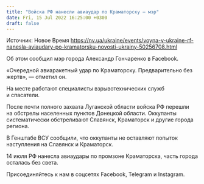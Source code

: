 ```yaml
---
title: "Войска РФ нанесли авиаудар по Краматорску — мэр"
date: Fri, 15 Jul 2022 16:25:00 +0300
draft: false
---
```

Источник: Новое Время https://nv.ua/ukraine/events/voyna-v-ukraine-rf-nanesla-aviaudary-po-kramatorsku-novosti-ukrainy-50256708.html


 Об этом сообщил мэр города Александр Гончаренко в Facebook.

«Очередной авиаракетный удар по Краматорску. Предварительно без жертв», — отметил он.

На месте работают специалисты взрывотехнических служб и спасатели.

После почти полного захвата Луганской области войска РФ перешли на обстрелы населенных пунктов Донецкой области. Оккупанты систематически обстреливают Славянск, Краматорск и другие города региона.

В Генштабе ВСУ сообщили, что оккупанты не оставляют попыток наступления на Славянск и Краматорск.

14 июля РФ нанесла авиаудары по промзоне Краматорска, часть города осталась без света.

Присоединяйтесь к нам в соцсетях Facebook, Telegram и Instagram.
